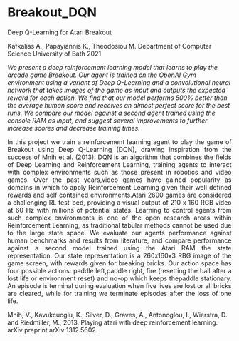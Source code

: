 # Breakout_DQN

Deep Q-Learning for Atari Breakout

Kafkalias A., Papayiannis K., Theodosiou M. Department of Computer Science University of Bath 2021

*We present a deep reinforcement learning model that learns to play the arcade game Breakout.  Our agent is trained on the OpenAI Gym environment using a variant of Deep Q-Learning and a convolutional neural network that takes images of the game as input and outputs the expected reward for each action. We find that our model performs 500% better than the average human score and receives an almost perfect score for the best runs.  We compare our model against a second agent trained using the console RAM as input, and suggest several improvements to further increase scores and decrease training times.*




<p align="justify">In this project we train a reinforcement learning agent to play the game of Breakout using Deep Q-Learning (DQN), drawing inspiration from the success of Mnih et al. (2013). DQN is an algorithm that combines the fields of Deep Learning and Reinforcement Learning, training agents to interact with complex environments such as those present in robotics and video games. Over the past years,video games have gained popularity as domains in which to apply Reinforcement Learning given their well defined rewards and self contained environments.Atari 2600 games are considered a challenging RL test-bed, providing a visual output of 210 x 160 RGB video at 60 Hz with millions of potential states. Learning to control agents from such complex environments is one of the open research areas within Reinforcement Learning, as traditional tabular methods cannot be used due to the large state space. We evaluate our agents performance against human benchmarks and results from literature, and compare performance against a second model trained using the Atari RAM the state representation. Our state representation is a 260x160x3 RBG image of the game screen, with rewards given for breaking bricks. Our action space has four possible actions: paddle left,paddle right, fire (resetting the ball after a lost life or environment reset) and no-op which keeps thepaddle stationary. An episode is terminal during evaluation when five lives are lost or all bricks are cleared, while for training we terminate episodes after the loss of one life. </p>


Mnih, V., Kavukcuoglu, K., Silver, D., Graves, A., Antonoglou, I., Wierstra, D. and Riedmiller, M., 2013. Playing atari with deep reinforcement learning. arXiv preprint arXiv:1312.5602.
